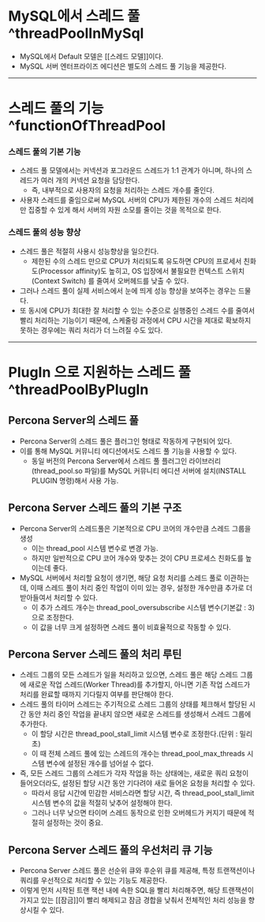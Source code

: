 # MySQL에서 스레드 풀 ^threadPoolInMySql

- MySQL에서 Default 모델은 [[스레드 모델]]이다. 
- MySQL 서버 엔터프라이즈 에디션은 별도의 스레드 풀 기능을 제공한다.


---
# 스레드 풀의 기능 ^functionOfThreadPool

 ### 스레드 풀의 기본 기능

- 스레드 풀 모델에서는 커넥션과 포그라운드 스레드가 1:1 관계가 아니며, 하나의 스레드가 여러 개의 커넥션 요청을 담당한다.
	- 즉, 내부적으로 사용자의 요청을 처리하는 스레드 개수를 줄인다. 
- 사용자 스레드를 줄임으로써 MySQL 서버의 CPU가 제한된 개수의 스레드 처리에만 집중할 수 있게 해서 서버의 자원 소모를 줄이는 것을 목적으로 한다. 

 ### 스레드 풀의 성능 향상
 - 스레드 풀은 적절히 사용시 성능향상을 일으킨다.
	 - 제한된 수의 스레드 만으로 CPU가 처리되도록 유도하면 CPU의 프로세서 친화도(Processor affinity)도 높히고, OS 입장에서 불필요한 컨텍스트 스위치(Context Switch) 를 줄여서 오버헤드를 낮출 수 있다. 
 - 그러나 스레드 풀이 실제 서비스에서 눈에 띄게 성능 향상을 보여주는 경우는 드물다.
 - 또 동시에 CPU가 최대한 잘 처리할 수 있는 수준으로 실행중인 스레드 수를 줄여서 빨리 처리하는 기능이기 때문에, 스케줄링 과정에서 CPU 시간을 제대로 확보하지 못하는 경우에는 쿼리 처리가 더 느려질 수도 있다. 

---
# PlugIn 으로 지원하는 스레드 풀 ^threadPoolByPlugIn

 ## Percona Server의 스레드 풀
- Percona Server의 스레드 풀은 플러그인 형태로 작동하게 구현되어 있다. 
- 이를 통해 MySQL 커뮤니티 에디션에서도 스레드 풀 기능을 사용할 수 있다. 
	- 동일 버전의 Percona Server에서 스레드 풀 플러그인 라이브러리(thread_pool.so 파일)를 MySQL 커뮤니티 에디션 서버에 설치(INSTALL PLUGIN 명령)해서 사용 가능.

 ## Percona Server 스레드 풀의 기본 구조
 - Percona Server의 스레드풀은 기본적으로 CPU 코어의 개수만큼 스레드 그룹을 생성
	 - 이는 thread_pool 시스템 변수로 변경 가능. 
	 - 하지만 일반적으로 CPU 코어 개수와 맞추는 것이 CPU 프로세스 친화도를 높이는데 좋다. 
- MySQL 서버에서 처리할 요청이 생기면, 해당 요청 처리를 스레드 풀로 이관하는데, 이때 스레드 풀이 처리 중인 작업이 이미 있는 경우, 설정한 개수만큼 추가로 더 받아들여서 처리할 수 있다.
	- 이 추가 스레드 개수는 thread_pool_oversubscribe 시스템 변수(기본값 : 3)으로 조정한다.
	- 이 값을 너무 크게 설정하면 스레드 풀이 비효율적으로 작동할 수 있다. 

 ## Percona Server 스레드 풀의 처리 루틴
 - 스레드 그룹의 모든 스레드가 일을 처리하고 있으면, 스레드 풀은 해당 스레드 그룹에 새로운 작업 스레드(Worker Thread)를 추가할지, 아니면 기존 작업 스레드가 처리를 완료할 때까지 기다릴지 여부를 판단해야 한다.
 - 스레드 풀의 타이머 스레드는 주기적으로 스레드 그룹의 상태를 체크해서 할당된 시간 동안 처리 중인 작업을 끝내지 않으면 새로운 스레드를 생성해서 스레드 그룹에 추가한다. 
	 - 이 할당 시간은 thread_pool_stall_limit 시스템 변수로 조정한다.(단위 : 밀리초)
	 - 이 때 전체 스레드 풀에 있는 스레드의 개수는 thread_pool_max_threads 시스템 변수에 설정된 개수를 넘어설 수 없다. 
 - 즉, 모든 스레드 그룹의 스레드가 각자 작업을 하는 상태에는, 새로운 쿼리 요청이 들어오더라도, 설정된 할당 시간 동안 기다려야 새로 들어온 요청을 처리할 수 있다.
	 - 따라서 응답 시간에 민감한 서비스라면 할당 시간, 즉 thread_pool_stall_limit 시스템 변수의 값을 적절히 낮추어 설정해야 한다.
	 - 그러나 너무 낮으면 타이머 스레드 동작으로 인한 오버헤드가 커지기 때문에 적절히 설정하는 것이 중요.

 ## Percona Server 스레드 풀의 우선처리 큐 기능
 - Percona Server 스레드 풀은 선순위 큐와 후순위 큐를 제공해, 특정 트랜잭션이나 쿼리를 우선적으로 처리할 수 있는 기능도 제공한다. 
 - 이렇게 먼저 시작된 트랜 잭션 내에 속한 SQL을 빨리 처리해주면, 해당 트랜잭션이 가지고 있는 [[잠금]]이 빨리 해제되고 잠금 경합을 낮춰서 전체적인 처리 성능을 향상시킬 수 있다. 
 
